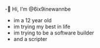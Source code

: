 -👋 Hi, I’m @6ix9inewannbe
- im a 12 year old
- im trying my best in life
- im trying to be a software builder
- and a scripter
